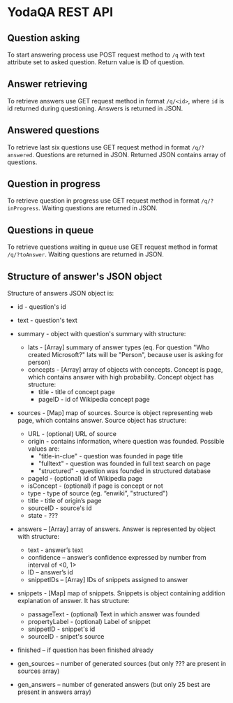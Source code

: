 YodaQA REST API
===============

Question asking
---------------

To start answering process use POST request method to `/q` with text attribute set to asked question. Return value is ID of question.


Answer retrieving
-----------------

To retrieve answers use GET request method in format `/q/<id>`, where `id` is id returned during questioning. Answers is returned in JSON.


Answered questions
------------------

To retrieve last six questions use GET request method in format `/q/?answered`. Questions are returned in JSON. Returned JSON contains array of questions.


Question in progress
--------------------

To retrieve question in progress use GET request method in format `/q/?inProgress`. Waiting questions are returned in JSON.


Questions in queue
------------------

To retrieve questions waiting in queue use GET request method in format `/q/?toAnswer`. Waiting questions are returned in JSON.


Structure of answer's JSON object
---------------------------------

Structure of answers JSON object is:

* id - question's id
* text - question's text
* summary - object with question's summary with structure:
  * lats - [Array] summary of answer types (eq. For question "Who created Microsoft?" lats will be "Person", because user is asking for person)
  * concepts - [Array] array of objects with concepts. Concept is page, which contains answer with high probability.  Concept object has structure:
    * title - title of concept page
    * pageID - id of Wikipedia concept page

* sources - [Map] map of sources. Source is object representing web page, which contains answer. Source object has structure:
  * URL - (optional) URL of source
  * origin - contains information, where question was founded. Possible values are: 
    * "title-in-clue" - question was founded in page title 
    * "fulltext" - question was founded in full text search on page
    * "structured" - question was founded in structured database
  * pageId - (optional) id of Wikipedia page
  * isConcept - (optional) if page is concept or not
  * type - type of source (eg. “enwiki”, "structured")
  * title - title of origin’s page
  * sourceID - source's id
  * state - ???

* answers – [Array] array of answers. Answer is represented by object with structure:
  * text - answer’s text
  * confidence – answer’s confidence expressed by number from interval of <0, 1>
  * ID – answer’s id
  * snippetIDs – [Array] IDs of snippets assigned to answer

* snippets - [Map] map of snippets. Snippets is object containing addition explanation of answer. It has structure:
  * passageText - (optional) Text in which answer was founded
  * propertyLabel - (optional) Label of snippet
  * snippetID - snippet's id
  * sourceID - snipet's source

* finished – if question has been finished already
* gen_sources – number of generated sources (but only ??? are present in sources array)
* gen_answers – number of generated answers (but only 25 best are present in answers array)
